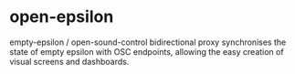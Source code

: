 # open-epsilon
empty-epsilon / open-sound-control bidirectional proxy
synchronises the state of empty epsilon with OSC endpoints, allowing the easy creation of visual screens and dashboards.
